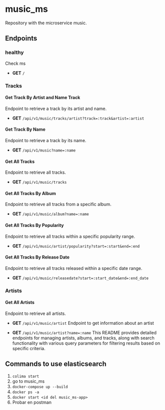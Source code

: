 # music_ms

Repository with the microservice music.

## Endpoints
### healthy
Check ms 
- **GET** `/`

### Tracks

#### Get Track By Artist and Name Track
Endpoint to retrieve a track by its artist and name.
- **GET** `/api/v1/music/tracks/artist?track=:track&artist=:artist`

#### Get Track By Name
Endpoint to retrieve a track by its name.
- **GET** `/api/v1/music?name=:name`

#### Get All Tracks
Endpoint to retrieve all tracks.
- **GET** `/api/v1/music/tracks`

#### Get All Tracks By Album
Endpoint to retrieve all tracks from a specific album.
- **GET** `/api/v1/music/album?name=:name`

#### Get All Tracks By Popularity
Endpoint to retrieve all tracks within a specific popularity range.
- **GET** `/api/v1/music/artist/popularity?start=:start&end=:end`

#### Get All Tracks By Release Date
Endpoint to retrieve all tracks released within a specific date range.
- **GET** `/api/v1/music/releasedate?start=:start_date&end=:end_date`

### Artists

#### Get All Artists
Endpoint to retrieve all artists.
- **GET** `/api/v1/music/artist`
Endpoint to get information about an artist 

- **GET** `/api/v1/music/artist?name=:name`
This README provides detailed endpoints for managing artists, albums, and tracks, along with search functionality with various query parameters for filtering results based on specific criteria.

## Commands to use elasticsearch

1. `colima start`
2. go to music_ms 
3. `docker-compose up --build`
4. `docker ps -a`
5. `docker start <id del music_ms-app>`
6.  Probar en postman